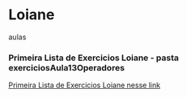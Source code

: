 # Loiane
aulas

### Primeira Lista de Exercicios Loiane - pasta exerciciosAula13Operadores
[Primeira Lista de Exercicios Loiane nesse link](https://i.imgur.com/yXvTYLG.jpg)
